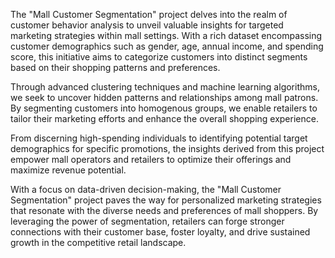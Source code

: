 The "Mall Customer Segmentation" project delves into the realm of customer behavior analysis to unveil valuable insights for targeted marketing strategies within mall settings. With a rich dataset encompassing customer demographics such as gender, age, annual income, and spending score, this initiative aims to categorize customers into distinct segments based on their shopping patterns and preferences.

Through advanced clustering techniques and machine learning algorithms, we seek to uncover hidden patterns and relationships among mall patrons. By segmenting customers into homogenous groups, we enable retailers to tailor their marketing efforts and enhance the overall shopping experience.

From discerning high-spending individuals to identifying potential target demographics for specific promotions, the insights derived from this project empower mall operators and retailers to optimize their offerings and maximize revenue potential.

With a focus on data-driven decision-making, the "Mall Customer Segmentation" project paves the way for personalized marketing strategies that resonate with the diverse needs and preferences of mall shoppers. By leveraging the power of segmentation, retailers can forge stronger connections with their customer base, foster loyalty, and drive sustained growth in the competitive retail landscape.
